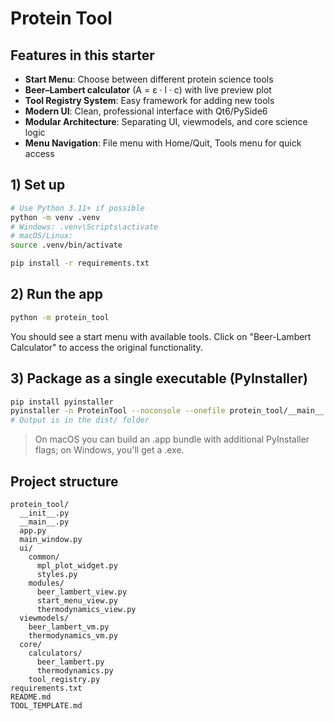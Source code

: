 # Protein Tool

## Features in this starter
- **Start Menu**: Choose between different protein science tools
- **Beer–Lambert calculator** (A = ε · l · c) with live preview plot
- **Tool Registry System**: Easy framework for adding new tools
- **Modern UI**: Clean, professional interface with Qt6/PySide6
- **Modular Architecture**: Separating UI, viewmodels, and core science logic
- **Menu Navigation**: File menu with Home/Quit, Tools menu for quick access

## 1) Set up
```bash
# Use Python 3.11+ if possible
python -m venv .venv
# Windows: .venv\Scripts\activate
# macOS/Linux:
source .venv/bin/activate

pip install -r requirements.txt
```

## 2) Run the app
```bash
python -m protein_tool
```

You should see a start menu with available tools. Click on "Beer-Lambert Calculator" to access the original functionality.

## 3) Package as a single executable (PyInstaller)
```bash
pip install pyinstaller
pyinstaller -n ProteinTool --noconsole --onefile protein_tool/__main__.py
# Output is in the dist/ folder
```

> On macOS you can build an .app bundle with additional PyInstaller flags; on Windows, you'll get a .exe.

## Project structure
```
protein_tool/
  __init__.py
  __main__.py
  app.py
  main_window.py
  ui/
    common/
      mpl_plot_widget.py
      styles.py
    modules/
      beer_lambert_view.py
      start_menu_view.py
      thermodynamics_view.py
  viewmodels/
    beer_lambert_vm.py
    thermodynamics_vm.py
  core/
    calculators/
      beer_lambert.py
      thermodynamics.py
    tool_registry.py
requirements.txt
README.md
TOOL_TEMPLATE.md
```

